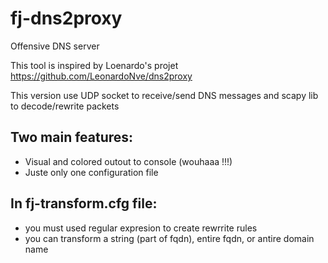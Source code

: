 # fj-dns2proxy
Offensive DNS server

This tool is inspired by Loenardo's projet https://github.com/LeonardoNve/dns2proxy

This version use UDP socket to receive/send DNS messages and scapy lib to decode/rewrite packets

Two main features:
----------
- Visual and colored outout to console (wouhaaa !!!)
- Juste only one configuration file  

In fj-transform.cfg file:
----------
- you must used regular expresion to create rewrrite rules
- you can transform a string (part of fqdn), entire fqdn, or antire domain name






